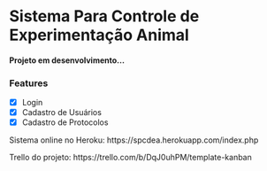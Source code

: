 # Sistema Para Controle de Experimentação Animal

<h4 align="left"> 
 Projeto em desenvolvimento...
</h4>

### Features

- [x] Login
- [x] Cadastro de Usuários
- [x] Cadastro de Protocolos

<p>Sistema online no Heroku: https://spcdea.herokuapp.com/index.php</p>
<p>Trello do projeto: https://trello.com/b/DqJ0uhPM/template-kanban</p>
